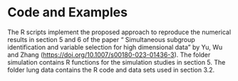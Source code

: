 # Code and Examples

The R scripts implement the proposed approach to reproduce the numerical results in section 5 and 6 of the paper “ Simultaneous subgroup identification and variable selection
for high dimensional data” by Yu, Wu and Zhang (https://doi.org/10.1007/s00180-023-01436-3).   The folder simulation contains R functions for the simulation studies in section 5.  The  folder lung data contains the R code and data sets used in section 3.2.  

